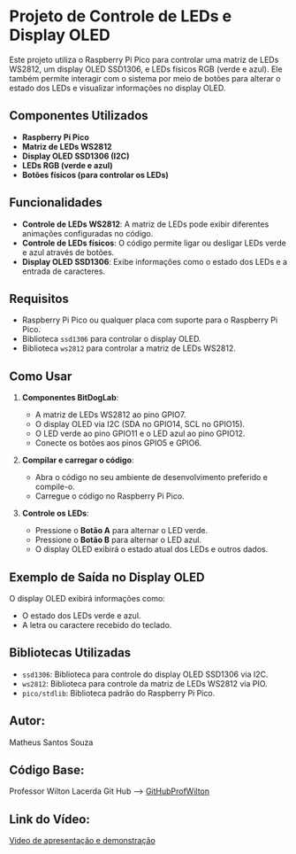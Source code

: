 # Projeto de Controle de LEDs e Display OLED

Este projeto utiliza o Raspberry Pi Pico para controlar uma matriz de LEDs WS2812, um display OLED SSD1306, e LEDs físicos RGB (verde e azul). Ele também permite interagir com o sistema por meio de botões para alterar o estado dos LEDs e visualizar informações no display OLED.

## Componentes Utilizados

- **Raspberry Pi Pico**
- **Matriz de LEDs WS2812**
- **Display OLED SSD1306 (I2C)**
- **LEDs RGB (verde e azul)**
- **Botões físicos (para controlar os LEDs)**

## Funcionalidades

- **Controle de LEDs WS2812**: A matriz de LEDs pode exibir diferentes animações configuradas no código.
- **Controle de LEDs físicos**: O código permite ligar ou desligar LEDs verde e azul através de botões.
- **Display OLED SSD1306**: Exibe informações como o estado dos LEDs e a entrada de caracteres.

## Requisitos

- Raspberry Pi Pico ou qualquer placa com suporte para o Raspberry Pi Pico.
- Biblioteca `ssd1306` para controlar o display OLED.
- Biblioteca `ws2812` para controlar a matriz de LEDs WS2812.

## Como Usar

1. **Componentes BitDogLab**:
   - A matriz de LEDs WS2812 ao pino GPIO7.
   - O display OLED via I2C (SDA no GPIO14, SCL no GPIO15).
   - O LED verde ao pino GPIO11 e o LED azul ao pino GPIO12.
   - Conecte os botões aos pinos GPIO5 e GPIO6.

2. **Compilar e carregar o código**:
   - Abra o código no seu ambiente de desenvolvimento preferido e compile-o.
   - Carregue o código no Raspberry Pi Pico.

3. **Controle os LEDs**:
   - Pressione o **Botão A** para alternar o LED verde.
   - Pressione o **Botão B** para alternar o LED azul.
   - O display OLED exibirá o estado atual dos LEDs e outros dados.

## Exemplo de Saída no Display OLED

O display OLED exibirá informações como:
- O estado dos LEDs verde e azul.
- A letra ou caractere recebido do teclado.

## Bibliotecas Utilizadas

- `ssd1306`: Biblioteca para controle do display OLED SSD1306 via I2C.
- `ws2812`: Biblioteca para controle da matriz de LEDs WS2812 via PIO.
- `pico/stdlib`: Biblioteca padrão do Raspberry Pi Pico.

## Autor:

Matheus Santos Souza

## Código Base:

Professor Wilton Lacerda Git Hub --> [GitHubProfWilton](https://github.com/wiltonlacerda/EmbarcaTechU4C6.git)

## Link do Vídeo:

[Video de apresentação e demonstração](https://youtu.be/yX6q0HH_Tis)


